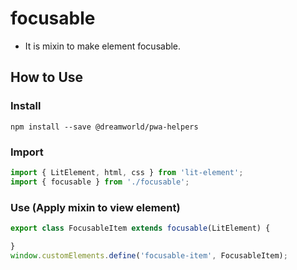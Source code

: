 # focusable

- It is mixin to make element focusable. 

## How to Use

### Install
```
npm install --save @dreamworld/pwa-helpers
```

### Import
```javascript
import { LitElement, html, css } from 'lit-element';
import { focusable } from './focusable';
```

### Use (Apply mixin to view element)
```javascript
export class FocusableItem extends focusable(LitElement) {

}
window.customElements.define('focusable-item', FocusableItem);
```
